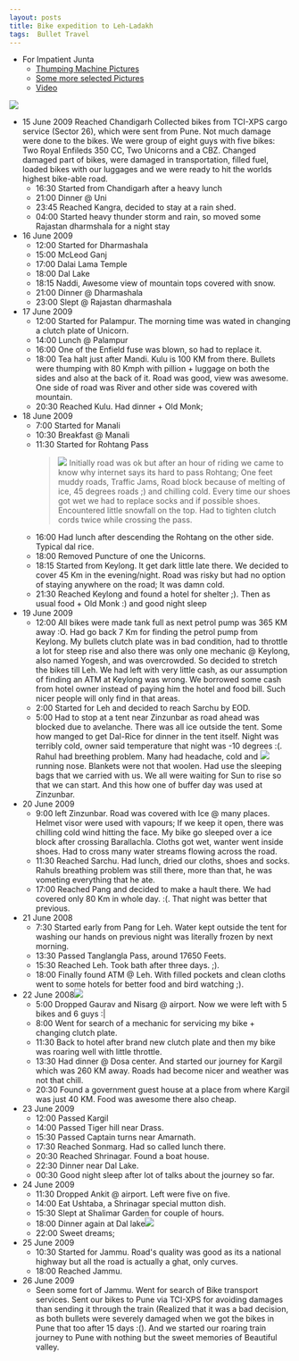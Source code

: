 ```yaml
---
layout: posts
title: Bike expedition to Leh-Ladakh
tags:  Bullet Travel
---
```



*   For Impatient Junta
    *   [Thumping Machine Pictures](https://photos.app.goo.gl/KLkRRKdidhGYYaPK6)
    *   [Some more selected Pictures](http://picasaweb.google.com/yogesh.powar/JKAndHimachal#)
    *   [Video](http://www.youtube.com/watch?v=Qfu_37_mo7w)

[![](http://1.bp.blogspot.com/_hiiwYtuYGgs/SucIOOAHkRI/AAAAAAAAAsw/GrRbyuk7bL4/s200/img_1442.jpg)](http://1.bp.blogspot.com/_hiiwYtuYGgs/SucIOOAHkRI/AAAAAAAAAsw/GrRbyuk7bL4/s1600-h/img_1442.jpg)


*   15 June 2009
    Reached Chandigarh Collected bikes from TCI-XPS cargo service (Sector 26),
    which were sent from Pune. Not much damage were done to the bikes. We were
    group of eight guys with five bikes: Two Royal Enfileds 350 CC, Two Unicorns
    and a CBZ. Changed damaged part of bikes, were damaged in transportation,
    filled fuel, loaded bikes with our luggages and we were ready to hit the
    worlds highest bike-able road.
    *   16:30 Started from Chandigarh after a heavy lunch
    *   21:00 Dinner @ Uni
    *   23:45 Reached Kangra, decided to stay at a rain shed.
    *   04:00 Started heavy thunder storm and rain, so moved some Rajastan
        dharmshala for a night stay
*   16 June 2009
    *   12:00 Started for Dharmashala
    *   15:00 McLeod Ganj
    *   17:00 Dalai Lama Temple
    *   18:00 Dal Lake
    *   18:15 Naddi, Awesome view of mountain tops covered with snow.
    *   21:00 Dinner @ Dharmashala
    *   23:00 Slept @ Rajastan dharmashala
*   17 June 2009
    *   12:00 Started for Palampur. The morning time was wated in changing a
        clutch plate of Unicorn.
    *   14:00 Lunch @ Palampur
    *   16:00 One of the Enfield fuse was blown, so had to replace it.
    *   18:00 Tea halt just after Mandi. Kulu is 100 KM from there. Bullets were
        thumping with 80 Kmph with pillion + luggage on both the sides and also
        at the back of it. Road was good, view was awesome. One side of road was
        River and other side was covered with mountain.
    *   20:30 Reached Kulu. Had dinner + Old Monk;
*   18 June 2009
    *   7:00 Started for Manali
    *   10:30 Breakfast @ Manali
    *   11:30 Started for Rohtang Pass[](http://3.bp.blogspot.com/_hiiwYtuYGgs/SucIMa5khvI/AAAAAAAAAsQ/dv9pV-h8UN4/s1600-h/img_1561.jpg)
        > [![](http://3.bp.blogspot.com/_hiiwYtuYGgs/SucIMa5khvI/AAAAAAAAAsQ/dv9pV-h8UN4/s200/img_1561.jpg)](http://3.bp.blogspot.com/_hiiwYtuYGgs/SucIMa5khvI/AAAAAAAAAsQ/dv9pV-h8UN4/s1600-h/img_1561.jpg)
        Initially road was ok but after an hour of riding we came to know why
        internet says its hard to pass Rohtang; One feet muddy roads, Traffic
        Jams, Road block because of melting of ice, 45 degrees roads ;) and
        chilling cold. Every time our shoes got wet we had to replace socks and
        if possible shoes. Encountered little snowfall on the top. Had to
        tighten clutch cords twice while crossing the pass.
    *   16:00 Had lunch after descending the Rohtang on the other side. Typical dal rice.
    *   18:00 Removed Puncture of one the Unicorns.
    *   18:15 Started from Keylong. It get dark little late there. We decided to
        cover 45 Km in the evening/night. Road was risky but had no option of
        staying anywhere on the road; It was damn cold.
    *   21:30 Reached Keylong and found a hotel for shelter ;). Then as usual
        food + Old Monk :) and good night sleep
*   19 June 2009
    *   12:00 All bikes were made tank full as next petrol pump was 365 KM away
        :O. Had go back 7 Km for finding the petrol pump from Keylong. My
        bullets clutch plate was in bad condition, had to throttle a lot for
        steep rise and also there was only one mechanic @ Keylong, also named
        Yogesh, and was overcrowded. So decided to stretch the bikes till Leh.
        We had left with very little cash, as our assumption of finding an ATM
        at Keylong was wrong. We borrowed some cash from hotel owner instead of
        paying him the hotel and food bill. Such nicer people will only find in
        that areas.
    *   2:00 Started for Leh and decided to reach Sarchu by EOD.
    *   5:00 Had to stop at a tent near Zinzunbar as road ahead was blocked due
        to avelanche. There was all ice outside the tent. Some how manged to get
        Dal-Rice for dinner in the tent itself. Night was terribly cold, owner
        said temperature that night was -10 degrees :(. Rahul had breething
        problem. Many had headache, cold and
        [![](http://1.bp.blogspot.com/_hiiwYtuYGgs/SucIM3IMDiI/AAAAAAAAAsY/xBbyUxSqjU4/s200/img_1737.jpg)](http://1.bp.blogspot.com/_hiiwYtuYGgs/SucIM3IMDiI/AAAAAAAAAsY/xBbyUxSqjU4/s1600-h/img_1737.jpg)running
        nose. Blankets were not that woolen. Had use the sleeping bags that we
        carried with us. We all were waiting for Sun to rise so that we can
        start. And this how one of buffer day was used at Zinzunbar.
*   20 June 2009
    *   9:00 left Zinzunbar. Road was covered with Ice @ many places. Helmet
        visor were used with vapours; If we keep it open, there was chilling
        cold wind hitting the face. My bike go sleeped over a ice block after
        crossing Barallachla. Cloths got wet, wanter went inside shoes. Had to
        cross many water streams flowing across the road.
    *   11:30 Reached Sarchu. Had lunch, dried our cloths, shoes and socks.
        Rahuls breathing problem was still there, more than that, he was
        vometing everything that he ate.
    *   17:00 Reached Pang and decided to make a hault there. We had covered
        only 80 Km in whole day. :(. That night was better that previous.
*   21 June 2008
    *   7:30 Started early from Pang for Leh. Water kept outside the tent for
        washing our hands on previous night was literally frozen by next
        morning.
    *   13:30 Passed Tanglangla Pass, around 17650 Feets.
    *   15:30 Reached Leh. Took bath after three days. ;).
    *   18:00 Finally found ATM @ Leh. With filled pockets and clean cloths went
        to some hotels for better food and bird watching ;).
*   22 June 2008[![](http://1.bp.blogspot.com/_hiiwYtuYGgs/SucINS1uXkI/AAAAAAAAAsg/GZPDhZbizm4/s200/img_1808.jpg)](http://1.bp.blogspot.com/_hiiwYtuYGgs/SucINS1uXkI/AAAAAAAAAsg/GZPDhZbizm4/s1600-h/img_1808.jpg)
    *   5:00 Dropped Gaurav and Nisarg @ airport. Now we were left with 5 bikes
        and 6 guys :|
    *   8:00 Went for search of a mechanic for servicing my bike + changing
        clutch plate.
    *   11:30 Back to hotel after brand new clutch plate and then my bike was
        roaring well with little throttle.
    *   13:30 Had dinner @ Dosa center. And started our journey for Kargil which
        was 260 KM away. Roads had become nicer and weather was not that chill.
    *   20:30 Found a government guest house at a place from where Kargil was
        just 40 KM. Food was awesome there also cheap.
*   23 June 2009
    *   12:00 Passed Kargil
    *   14:00 Passed Tiger hill near Drass.
    *   15:30 Passed Captain turns near Amarnath.
    *   17:30 Reached Sonmarg. Had so called lunch there.
    *   20:30 Reached Shrinagar. Found a boat house.
    *   22:30 Dinner near Dal Lake.
    *   00:30 Good night sleep after lot of talks about the journey so far.
*   24 June 2009
    *   11:30 Dropped Ankit @ airport. Left were five on five.
    *   14:00 Eat Ushtaba, a Shrinagar special mutton dish.
    *   15:30 Slept at Shalimar Garden for couple of hours.
    *   18:00 Dinner again at Dal lake[![](http://3.bp.blogspot.com/_hiiwYtuYGgs/SucIN_RSStI/AAAAAAAAAso/OfV8ihg18xk/s200/img_1831.jpg)](http://3.bp.blogspot.com/_hiiwYtuYGgs/SucIN_RSStI/AAAAAAAAAso/OfV8ihg18xk/s1600-h/img_1831.jpg)
    *   22:00 Sweet dreams;
*   25 June 2009
    *   10:30 Started for Jammu. Road's quality was good as its a national
        highway but all the road is actually a ghat, only curves.
    *   18:00 Reached Jammu.
*   26 June 2009
    *   Seen some fort of Jammu. Went for search of Bike transport services.
        Sent our bikes to Pune via TCI-XPS for avoiding damages than sending it
        through the train (Realized that it was a bad decision, as both bullets
        were severely damaged when we got the bikes in Pune that too after 15
        days :(). And we started our roaring train journey to Pune with nothing
        but the sweet memories of Beautiful valley.
